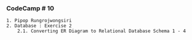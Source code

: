### CodeCamp # 10
    1. Pipop Rungrojwongsiri
    2. Database : Exercise 2
        2.1. Converting ER Diagram to Relational Database Schema 1 - 4